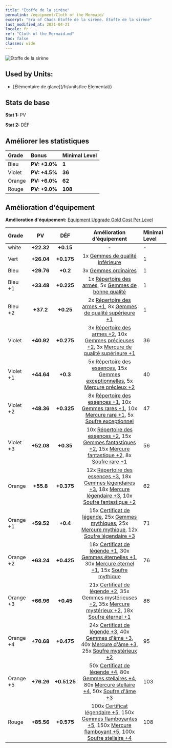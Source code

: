 ```yaml
---
title: "Étoffe de la sirène"
permalink: /equipment/Cloth of the Mermaid/
excerpt: "Era of Chaos Étoffe de la sirène. Étoffe de la sirène"
last_modified_at: 2021-04-21
locale: fr
ref: "Cloth of the Mermaid.md"
toc: false
classes: wide
---
```


  ![Étoffe de la sirène](/images/e/e_9034.png)

## Used by Units:

* [Élémentaire de glace](/fr/units/Ice Elemental/) 


## Stats de base
 **Stat 1:** PV

 **Stat 2:** DÉF

## Améliorer les statistiques

  |     Grade    |   Bonus | Minimal Level | 
  |:-------------|:--------|:--------------| 
  | Bleu | **PV: +3.0%** | **1** | 
  | Violet | **PV: +4.5%** | **36** | 
  | Orange | **PV: +6.0%** | **62** | 
  | Rouge | **PV: +9.0%** | **108** | 


## Amélioration d'équipement
 **Amélioration d'équipement:** [Equipment Upgrade Gold Cost Per Level](/equipment/EquipmentUpgradeCostPerLevel/) 

  |          Grade      | PV | DÉF | Amélioration d'équipement | Minimal Level |
  |:--------------------|:---------:|:---------:|:----------------:|:--------------|
  | white | **+22.32** | **+0.15** | - | - |
  | Vert | **+26.04** | **+0.175** | 1x [Gemmes de qualité inférieure](/fr/Items/mat_4/) | 1 |
  | Bleu | **+29.76** | **+0.2** | 3x [Gemmes ordinaires](/fr/Items/mat_10/) | 1 |
  | Bleu +1 | **+33.48** | **+0.225** | 1x [Répertoire des armes](/fr/Items/mat_18/), 5x [Gemmes de bonne qualité](/fr/Items/mat_16/) | 1 |
  | Bleu +2 | **+37.2** | **+0.25** | 2x [Répertoire des armes +1](/fr/Items/mat_25/), 8x [Gemmes de qualité supérieure +1](/fr/Items/mat_23/) | 1 |
  | Violet | **+40.92** | **+0.275** | 3x [Répertoire des armes +2](/fr/Items/mat_32/), 10x [Gemmes précieuses +2](/fr/Items/mat_30/), 3x [Mercure de qualité supérieure +1](/fr/Items/mat_21/) | 36 |
  | Violet +1 | **+44.64** | **+0.3** | 5x [Répertoire des essences](/fr/Items/mat_39/), 15x [Gemmes exceptionnelles](/fr/Items/mat_37/), 5x [Mercure précieux +2](/fr/Items/mat_28/) | 40 |
  | Violet +2 | **+48.36** | **+0.325** | 8x [Répertoire des essences +1](/fr/Items/mat_46/), 10x [Gemmes rares +1](/fr/Items/mat_44/), 10x [Mercure rare +1](/fr/Items/mat_42/), 5x [Soufre exceptionnel](/fr/Items/mat_36/) | 47 |
  | Violet +3 | **+52.08** | **+0.35** | 10x [Répertoire des essences +2](/fr/Items/mat_53/), 15x [Gemmes fantastiques +2](/fr/Items/mat_51/), 15x [Mercure fantastique +2](/fr/Items/mat_49/), 8x [Soufre rare +1](/fr/Items/mat_43/) | 56 |
  | Orange | **+55.8** | **+0.375** | 12x [Répertoire des essences +3](/fr/Items/mat_60/), 18x [Gemmes légendaires +3](/fr/Items/mat_58/), 18x [Mercure légendaire +3](/fr/Items/mat_56/), 10x [Soufre fantastique +2](/fr/Items/mat_50/) | 62 |
  | Orange +1 | **+59.52** | **+0.4** | 15x [Certificat de légende](/fr/Items/mat_67/), 25x [Gemmes mythiques](/fr/Items/mat_65/), 25x [Mercure mythique](/fr/Items/mat_63/), 12x [Soufre légendaire +3](/fr/Items/mat_57/) | 71 |
  | Orange +2 | **+63.24** | **+0.425** | 18x [Certificat de légende +1](/fr/Items/mat_74/), 30x [Gemmes éternelles +1](/fr/Items/mat_72/), 30x [Mercure éternel +1](/fr/Items/mat_70/), 15x [Soufre mythique](/fr/Items/mat_64/) | 76 |
  | Orange +3 | **+66.96** | **+0.45** | 21x [Certificat de légende +2](/fr/Items/mat_81/), 35x [Gemmes mystérieuses +2](/fr/Items/mat_79/), 35x [Mercure mystérieux +2](/fr/Items/mat_77/), 18x [Soufre éternel +1](/fr/Items/mat_71/) | 86 |
  | Orange +4 | **+70.68** | **+0.475** | 24x [Certificat de légende +3](/fr/Items/mat_88/), 40x [Gemmes d'âme +3](/fr/Items/mat_86/), 40x [Mercure d'âme +3](/fr/Items/mat_84/), 25x [Soufre mystérieux +2](/fr/Items/mat_78/) | 95 |
  | Orange +5 | **+76.26** | **+0.5125** | 50x [Certificat de légende +4](/fr/Items/mat_95/), 80x [Gemmes stellaires +4](/fr/Items/mat_93/), 80x [Mercure stellaire +4](/fr/Items/mat_91/), 50x [Soufre d'âme +3](/fr/Items/mat_85/) | 103 |
  | Rouge | **+85.56** | **+0.575** | 100x [Certificat légendaire +5](/fr/Items/mat_102/), 150x [Gemmes flamboyantes +5](/fr/Items/mat_100/), 150x [Mercure flamboyant +5](/fr/Items/mat_98/), 100x [Soufre stellaire +4](/fr/Items/mat_92/) | 108 |

